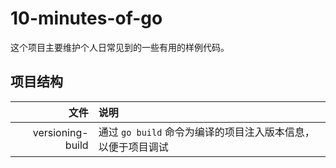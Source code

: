 # 10-minutes-of-go

这个项目主要维护个人日常见到的一些有用的样例代码。

## 项目结构

|             文件 | 说明                                                         |
| ---------------: | :----------------------------------------------------------- |
| versioning-build | 通过 `go build` 命令为编译的项目注入版本信息，以便于项目调试 |
